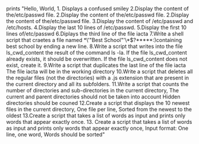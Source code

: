 prints "Hello, World, 1. Displays a confused smiley 2.Display the content of the/etc/passwd file. 2.Display the content of the/etc/passwd file. 2.Display the content of the/etc/passwd file. 3.Display the content of /etc/passwd and /etc/hosts. 4.Display the last 10 lines of /etc/passwd. 5.Display the first 10 lines of/etc/passwd 6.Diplays the third line of the file iacta 7.Write a shell script that craetes a file named \*\\'"Best School"\'\\*$\?\*\*\*\*\*:)containing best school by ending a new line. 8.Write a script that writes into the file ls_cwd_content the result of the command ls -la. If the file ls_cwd_content already exists, it should be overwritten. If the file ls_cwd_content does not exist, create it. 9.Write a script that duplicates the last line of the file iacta The file iacta will be in the working directory 10.Write a script that deletes all the regular files (not the directories) with a .js extension that are present in the current directory and all its subfolders. 11.Write a script that counts the number of directories and sub-directories in the current directory, The current and parent directories should not be taken into account Hidden directories should be couned 12.Create a script that displays the 10 newest files in the current directory, One file per line, Sorted from the newest to the oldest 13.Create a script that takes a list of words as input and prints only words that appear exactly once. 13. Create a script that takes a list of words as input and prints only words that appear exactly once, Input format: One line, one word, Words should be sorted"
